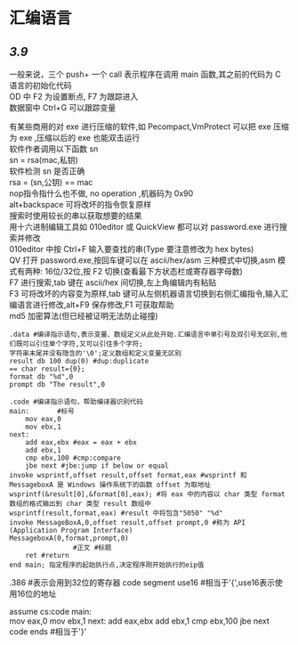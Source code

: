 # 汇编语言

## *3.9*

一般来说，三个 push+ 一个 call 表示程序在调用 main 函数,其之前的代码为 C 语言的初始化代码  
OD 中 F2 为设置断点, F7 为跟踪进入  
数据窗中 Ctrl+G 可以跟踪变量  

有某些商用的对 exe 进行压缩的软件,如 Pecompact,VmProtect 可以把 exe 压缩为 exe ,压缩以后的 exe 也能双击运行  
软件作者调用以下函数 sn  
sn = rsa(mac,私钥)  
软件检测 sn 是否正确  
rsa = (sn,公钥) == mac  
nop指令指什么也不做, no operation ,机器码为 0x90  
alt+backspace 可将改坏的指令恢复原样  
搜索时使用较长的串以获取想要的结果  
用十六进制编辑工具如 010editor 或 QuickView 都可以对 password.exe 进行搜索并修改  
010editor 中按 Ctrl+F 输入要查找的串(Type 要注意修改为 hex bytes)  
QV 打开 password.exe,按回车键可以在 ascii/hex/asm 三种模式中切换,asm 模式有两种: 16位/32位,按 F2 切换(查看最下方状态栏或寄存器字母数)  
F7 进行搜索,tab 键在 ascii/hex 间切换,左上角编辑内有粘贴  
F3 可将改坏的内容变为原样,tab 键可从左侧机器语言切换到右侧汇编指令,输入汇编语言进行修改,alt+F9 保存修改,F1 可获取帮助  
md5 加密算法(但已经被证明无法防止碰撞)

~~~
.data #编译指示语句,表示变量、数组定义从此处开始.汇编语言中单引号及双引号无区别,他们既可以引住单个字符,又可以引住多个字符;
字符串末尾并没有隐含的'\0';定义数组和定义变量无区别
result db 100 dup(0) #dup:duplicate
== char result={0};
format db "%d",0
prompt db "The result",0

.code #编译指示语句，帮助编译器识别代码
main:       #标号
    mov eax,0
    mov ebx,1
next:
    add eax,ebx #eax = eax + ebx
    add ebx,1 
    cmp ebx,100 #cmp:compare
    jbe next #jbe:jump if below or equal
invoke wsprintf,offset result,offset format,eax #wsprintf 和 MessageboxA 是 Windows 操作系统下的函数 offset 为取地址
wsprintf(&result[0],&format[0],eax); #将 eax 中的内容以 char 类型 format 数组的格式输出到 char 类型 result 数组中
wsprintf(result,format,eax) #result 中将包含"5050" "%d"
invoke MessageBoxA,0,offset result,offset prompt,0 #称为 API (Application Program Interface)
MessageboxA(0,format,prompt,0)
                #正文 #标题
    ret #return
end main; 指定程序的起始执行点,决定程序刚开始执行的eip值

~~~
.386 #表示会用到32位的寄存器
code segment use16 #相当于'{',use16表示使用16位的地址 

assume cs:code
main:       
    mov eax,0
    mov ebx,1
next:
    add eax,ebx 
    add ebx,1 
    cmp ebx,100 
    jbe next 
code ends #相当于'}'
